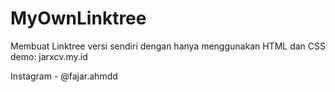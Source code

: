 # MyOwnLinktree
Membuat Linktree versi sendiri dengan hanya menggunakan HTML dan CSS
demo: jarxcv.my.id


Instagram - @fajar.ahmdd
